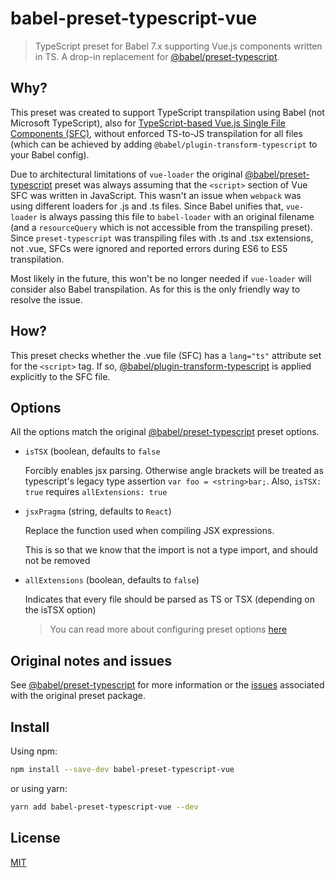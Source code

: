 # babel-preset-typescript-vue

> TypeScript preset for Babel 7.x supporting Vue.js components written in TS. A drop-in replacement for [@babel/preset-typescript](https://babeljs.io/docs/en/next/babel-preset-typescript.html).

## Why?

This preset was created to support TypeScript transpilation using Babel (not Microsoft TypeScript), also for [TypeScript-based Vue.js Single File Components (SFC)](https://vuejs.org/v2/guide/typescript.html), without enforced TS-to-JS transpilation for all files (which can be achieved by adding `@babel/plugin-transform-typescript` to your Babel config).

Due to architectural limitations of `vue-loader` the original [@babel/preset-typescript](https://babeljs.io/docs/en/next/babel-preset-typescript.html) preset was always assuming that the `<script>` section of Vue SFC was written in JavaScript. This wasn't an issue when `webpack` was using different loaders for .js and .ts files. Since Babel unifies that, `vue-loader` is always passing this file to `babel-loader` with an original filename (and a `resourceQuery` which is not accessible from the transpiling preset). Since `preset-typescript` was transpiling files with .ts and .tsx extensions, not .vue, SFCs were ignored and reported errors during ES6 to ES5 transpilation.

Most likely in the future, this won't be no longer needed if `vue-loader` will consider also Babel transpilation. As for this is the only friendly way to resolve the issue.

## How?

This preset checks whether the .vue file (SFC) has a `lang="ts"` attribute set for the `<script>` tag. If so, [@babel/plugin-transform-typescript](https://babeljs.io/docs/en/babel-plugin-transform-typescript) is applied explicitly to the SFC file.

## Options

All the options match the original [@babel/preset-typescript](https://babeljs.io/docs/en/next/babel-preset-typescript.html) preset options.

- `isTSX` (boolean, defaults to `false`

  Forcibly enables jsx parsing. Otherwise angle brackets will be treated as typescript's legacy type assertion `var foo = <string>bar;`. Also, `isTSX: true` requires `allExtensions: true`

- `jsxPragma` (string, defaults to `React`)
  
  Replace the function used when compiling JSX expressions.
  
  This is so that we know that the import is not a type import, and should not be removed
  
- `allExtensions` (boolean, defaults to `false`)
  
  Indicates that every file should be parsed as TS or TSX (depending on the isTSX option)
  
  > You can read more about configuring preset options [here](https://babeljs.io/docs/en/presets#preset-options)

## Original notes and issues

See [@babel/preset-typescript](https://babeljs.io/docs/en/next/babel-preset-typescript.html) for more information or the [issues](https://github.com/babel/babel/issues?utf8=%E2%9C%93&q=is%3Aissue+label%3A%22area%3A%20typescript%22+is%3Aopen) associated with the original preset package.

## Install

Using npm:

```sh
npm install --save-dev babel-preset-typescript-vue
```

or using yarn:

```sh
yarn add babel-preset-typescript-vue --dev
```

## License

[MIT](http://opensource.org/licenses/MIT)
